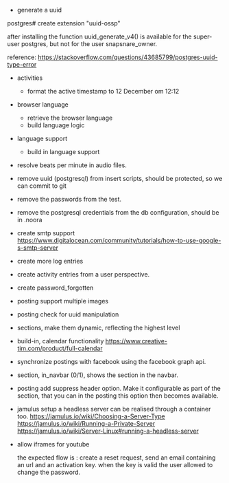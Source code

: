 * generate a uuid

postgres# create extension "uuid-ossp"

after installing the function uuid_generate_v4() is available for the super-user
postgres, but not for the user snapsnare_owner.

reference:
https://stackoverflow.com/questions/43685799/postgres-uuid-type-error


* activities
  * format the active timestamp to 12 December om 12:12

* browser language
  * retrieve the browser language
  * build language logic 

* language support
  * build in language support
  
* resolve beats per minute in audio files.
* remove uuid (postgresql) from insert scripts, should be protected, so we can commit to git
* remove the passwords from the test.
* remove the postgresql credentials from the db configuration, should be in .noora
* create smtp support
  https://www.digitalocean.com/community/tutorials/how-to-use-google-s-smtp-server
* create more log entries
* create activity entries from a user perspective. 
* create password_forgotten
* posting support multiple images
* posting check for uuid manipulation
* sections, make them dynamic, reflecting the highest level
* build-in, calendar functionality
  https://www.creative-tim.com/product/full-calendar
* synchronize postings with facebook using the facebook graph api.
* section, in_navbar (0/1), shows the section in the navbar.
* posting add suppress header option. Make it configurable as part of the section, that you can
  in the posting this option then becomes available.
* jamulus setup a headless server
  can be realised through a container too.
  https://jamulus.io/wiki/Choosing-a-Server-Type
  https://jamulus.io/wiki/Running-a-Private-Server
  https://jamulus.io/wiki/Server-Linux#running-a-headless-server   
* allow iframes for youtube
  
  the expected flow is : create a reset request, send an email containing an url and an activation key.
  when the key is valid the user allowed to change the password.

